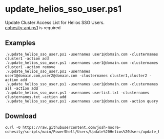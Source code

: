 # **update_helios_sso_user.ps1**

   Update Cluster Access List for Helios SSO Users.<br />
   [cohesity-api.ps1](https://github.com/bseltz-cohesity/scripts/tree/master/powershell/cohesity-api) is required 

## **Examples**

    .\update_helios_sso_user.ps1 -usernames user1@domain.com -clusternames cluster1 -action add
    .\update_helios_sso_user.ps1 -usernames user1@domain.com -clusternames cluster1 -action remove
    .\update_helios_sso_user.ps1 -usernames user1@domain.com,user2@domain.com -clusternames cluster1,cluster2 -action add
    .\update_helios_sso_user.ps1 -usernames user1@domain.com -clusternames all -action add
    .\update_helios_sso_user.ps1 -usernames userlist.txt -clusternames clusternames.txt -action add
    .\update_helios_sso_user.ps1 -usernames user1@domain.com -action query
    
    
## **Download**
    curl -O https://raw.githubusercontent.com/josh-moore-cohesity/scripts/main/PowerShell/Users/Update%20Helios%20Users/update_helios_sso_user.ps1
